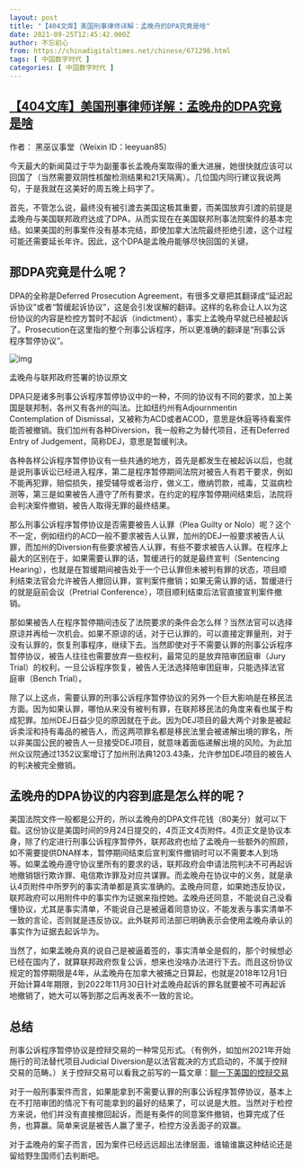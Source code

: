 ```yaml
---
layout: post
title: "【404文库】美国刑事律师详解：孟晚舟的DPA究竟是啥"
date: 2021-09-25T12:45:42.000Z
author: 不忘初心
from: https://chinadigitaltimes.net/chinese/671298.html
tags: [ 中国数字时代 ]
categories: [ 中国数字时代 ]
---
```

<!--1632573942000-->
[【404文库】美国刑事律师详解：孟晚舟的DPA究竟是啥](https://chinadigitaltimes.net/chinese/671298.html)
------

<div>
<p>作者： 黑巫议事堂（Weixin ID：leeyuan85）</p><p>今天最大的新闻莫过于华为副董事长孟晚舟案取得的重大进展，她很快就应该可以回国了（当然需要双阴性核酸检测结果和21天隔离）。几位国内同行建议我说两句，于是我就在这美好的周五晚上码字了。</p><p>首先，不管怎么说，最终没有被引渡去美国这极其重要，而美国放弃引渡的前提是孟晚舟与美国联邦政府达成了DPA，从而实现在在美国联邦刑事法院案件的基本完结。如果美国的刑事案件没有基本完结，即使加拿大法院最终拒绝引渡，这个过程可能还需要延长年许。因此，这个DPA是孟晚舟能够尽快回国的关键。</p><h2>那DPA究竟是什么呢？</h2><p>DPA的全称是Deferred Prosecution Agreement，有很多文章把其翻译成“延迟起诉协议”或者“暂缓起诉协议”，这是会引发误解的翻译。这样的名称会让人以为这份协议的内容是检控方暂时不起诉（indictment），事实上孟晚舟早就已经被起诉了。Prosecution在这里指的整个刑事公诉程序，所以更准确的翻译是“刑事公诉程序暂停协议”。</p><p><img src="https://chinadigitaltimes.net/chinese/files/2021/09/post-671298-614f184dd642e.png" alt="img" /></p><div class="ts">孟晚舟与联邦政府签署的协议原文</div><p>DPA只是诸多刑事公诉程序暂停协议中的一种，不同的协议有不同的要求，加上美国是联邦制，各州又有各州的叫法。比如纽约州有Adjournmentin Contemplation of Dismissal，又被称为ACD或者ACOD，意思是休庭等待看案件能否被撤销。我们加州有各种Diversion，我一般称之为替代项目，还有Deferred Entry of Judgement，简称DEJ，意思是暂缓判决。</p><p>各种各样公诉程序暂停协议有一些共通的地方，首先是都发生在被起诉以后，也就是说刑事诉讼已经进入程序，第二是程序暂停期间法院对被告人有若干要求，例如不能再犯罪，赔偿损失，接受辅导或者治疗，做义工，缴纳罚款，戒毒，艾滋病检测等，第三是如果被告人遵守了所有要求，在约定的程序暂停期间结束后，法院将会判决案件撤销，被告人取得无罪的最终结果。</p><p>那么刑事公诉程序暂停协议是否需要被告人认罪（Plea Guilty or Nolo）呢？这个不一定，例如纽约的ACD一般不要求被告人认罪，加州的DEJ一般要求被告人认罪，而加州的Diversion有些要求被告人认罪，有些不要求被告人认罪。在程序上最大的区别在于，如果需要认罪的话，暂缓进行的就是最终宣判（Sentencing Hearing），也就是在暂缓期间被告处于一个已认罪但未被判有罪的状态，项目顺利结束法官会允许被告人撤回认罪，宣判案件撤销；如果无需认罪的话，暂缓进行的就是庭前会议（Pretrial Conference），项目顺利结束后法官直接宣判案件撤销。</p><p>那如果被告人在程序暂停期间违反了法院要求的条件会怎么样？当然法官可以选择原谅并再给一次机会。如果不原谅的话，对于已认罪的，可以直接定罪量刑，对于没有认罪的，恢复刑事程序，继续下去。当然即使对于不需要认罪的刑事公诉程序暂停协议，被告人往往也需要放弃一些权利，最常见的是放弃陪审团庭审（Jury Trial）的权利，一旦公诉程序恢复，被告人无法选择陪审团庭审，只能选择法官庭审（Bench Trial）。</p><p>除了以上这点，需要认罪的刑事公诉程序暂停协议的另外一个巨大影响是在移民法方面。因为如果认罪，哪怕从来没有被判有罪，在联邦移民法的角度来看也属于构成犯罪。加州DEJ日益少见的原因就在于此。因为DEJ项目的最大两个对象是被起诉卖淫和持有毒品的被告人，而这两项罪名都是移民法里会被递解出境的罪名，所以非美国公民的被告人一旦接受DEJ项目，就意味着面临递解出境的风险。为此加州众议院通过1352议案增订了加州刑法典1203.43条，允许参加DEJ项目的被告人的判决被完全撤销。</p><h2>孟晚舟的DPA协议的内容到底是怎么样的呢？</h2><p>美国法院文件一般都是公开的，所以孟晚舟的DPA文件花钱（80美分）就可以下载。这份协议是美国时间的9月24日提交的，4页正文4页附件。4页正文是协议本身，除了约定进行刑事公诉程序暂停外，联邦政府也给了孟晚舟一些额外的照顾，如不需要提供DNA样本，暂停期间结束后宣判案件撤销时可以不需要本人到场等。如果孟晚舟遵守协议里所有的要求的话，联邦政府会申请法院判决不可再起诉地撤销银行欺诈罪、电信欺诈罪及对应共谋罪。而孟晚舟在协议中的义务，就是承认4页附件中所罗列的事实清单都是真实准确的。孟晚舟同意，如果她违反协议，联邦政府可以用附件中的事实作为证据来指控她。孟晚舟还同意，不能说自己没看懂协议，尤其是事实清单，不能说自己是被逼着同意协议，不能发表与事实清单不一致的言论，否则就是违反协议。此外联邦司法部已明确表示会使用孟晚舟承认的事实作为证据去起诉华为。</p><p>当然了，如果孟晚舟真的说自己是被逼着签的，事实清单全是假的，那个时候想必已经在国内了，就算联邦政府恢复公诉，想来也没啥办法进行下去。而且这份协议规定的暂停期限是4年，从孟晚舟在加拿大被捕之日算起，也就是2018年12月1日开始计算4年期限，到2022年11月30日针对孟晚舟起诉的罪名就要被不可再起诉地撤销了，她大可以等到那之后再发表不一致的言论。</p><h2>总结</h2><p>刑事公诉程序暂停协议是控辩交易的一种常见形式。（有例外，如加州2021年开始施行的司法替代项目Judicial Diversion是以法官裁决的方式启动的，不属于控辩交易的范畴。）关于控辩交易可以看我之前写的一篇文章：<a href="https://mp.weixin.qq.com/s?__biz=MzA5NDAyMTU2Mg==&amp;mid=2454760543&amp;idx=1&amp;sn=1994cfd82e9e46abbe36da3968352d5e&amp;chksm=87f0fe8ab087779ccb0202af977bb361e2bccd673d928272d0eef67ac5318be843db747e14a2&amp;scene=21#wechat_redirect">聊一下美国的控辩交易</a></p><p>对于一般刑事案件而言，如果能拿到不需要认罪的刑事公诉程序暂停协议，基本上在不打陪审团的情况下有可能拿到的最好的结果了，可以说是大胜。当然对于检控方来说，他们并没有直接撤回起诉，而是有条件的同意案件撤销，也算完成了任务，也算赢。简单来说是被告人赢了里子，检控方没丢面子的双赢。</p><p>对于孟晚舟的案子而言，因为案件已经远远超出法律层面，谁输谁赢这种结论还是留给野生国师们去判断吧。</p>
</div>
